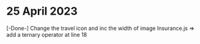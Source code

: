 # 25 April 2023
[-Done-] Change the travel icon and inc the width of image
Insurance.js => add a ternary operator at line 18
